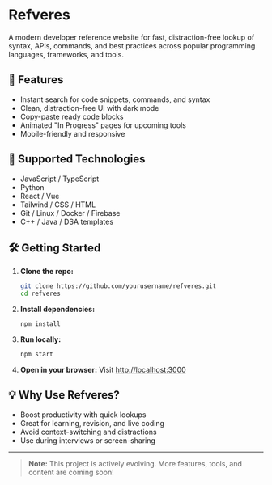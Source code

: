 # Refveres

A modern developer reference website for fast, distraction-free lookup of syntax, APIs, commands, and best practices across popular programming languages, frameworks, and tools.

## 🚀 Features
- Instant search for code snippets, commands, and syntax
- Clean, distraction-free UI with dark mode
- Copy-paste ready code blocks
- Animated "In Progress" pages for upcoming tools
- Mobile-friendly and responsive

## 🧰 Supported Technologies
- JavaScript / TypeScript
- Python
- React / Vue
- Tailwind / CSS / HTML
- Git / Linux / Docker / Firebase
- C++ / Java / DSA templates

## 🛠️ Getting Started
1. **Clone the repo:**
   ```bash
   git clone https://github.com/yourusername/refveres.git
   cd refveres
   ```
2. **Install dependencies:**
   ```bash
   npm install
   ```
3. **Run locally:**
   ```bash
   npm start
   ```
4. **Open in your browser:**
   Visit [http://localhost:3000](http://localhost:3000)

## 💡 Why Use Refveres?
- Boost productivity with quick lookups
- Great for learning, revision, and live coding
- Avoid context-switching and distractions
- Use during interviews or screen-sharing

---

> **Note:**
> This project is actively evolving. More features, tools, and content are coming soon!
